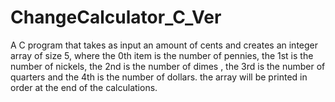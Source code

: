 # ChangeCalculator_C_Ver
A C program that takes as input an amount of cents and creates an integer array of size 5, where the 0th item is the number of pennies, the 1st is the number of nickels, the 2nd is the number of dimes , the 3rd is the number of quarters and the 4th is the number of dollars. the array will be printed in order at the end of the calculations.

